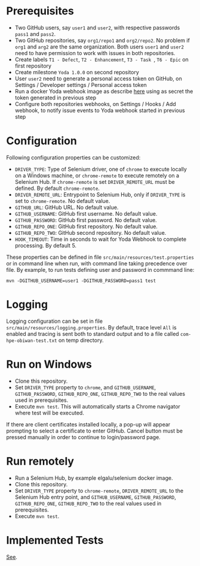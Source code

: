 # Prerequisites

- Two GitHub users, say `user1` and `user2`, with respective passwords `pass1` and `pass2`.
- Two GitHub repositories, say `org1/repo1` and `org2/repo2`. No problem if `org1` and `arg2` are the same organization. Both users `user1` and `user2` need to have permission to work with issues in both repositories.
- Create labels `T1 - Defect`, `T2 - Enhancement`, `T3 - Task `, `T6 - Epic` on first repository
- Create milestone `Yoda 1.0.0` on second repository
- User `user2` need to generate a personal access token on GitHub, on Settings / Developer settings / Personal access token
- Run a docker Yoda webhook image as describe [here](https://github.hpe.com/hpsd/yoda/tree/master/nodejs/yoda-webhook) using as secret the token generated in previous step
- Configure both repositories webhooks, on Settings / Hooks / Add webhook, to notify issue events to Yoda webhook started in previous step

# Configuration

Following configuration properties can be customized:

- `DRIVER_TYPE`: Type of Selenium driver, one of `chrome` to execute locally on a Windows machine, or `chrome-remote` to execute remotely on a Selenium Hub. If `chrome-remote` is set `DRIVER_REMOTE_URL` must be defined. By default `chrome-remote`.
- `DRIVER_REMOTE_URL`: Entrypoint to Selenium Hub, only if `DRIVER_TYPE` is set to `chrome-remote`. No default value.
- `GITHUB_URL`: GitHub URL. No default value.
- `GITHUB_USERNAME`: GitHub first username. No default value.
- `GITHUB_PASSWORD`: GitHub first password. No default value.
- `GITHUB_REPO_ONE`: GitHub first repository. No default value.
- `GITHUB_REPO_TWO`: GitHub second repository. No default value.
- `HOOK_TIMEOUT`: Time in seconds to wait for Yoda Webhook to complete processing. By default 5.

These properties can be defined in file `src/main/resources/test.properties` or in command line when run, with command line taking precedence over file. By example, to run tests defining user and password in commmand line:

`mvn -DGITHUB_USERNAME=user1 -DGITHUB_PASSWORD=pass1 test`

# Logging

Logging configuration can be set in file `src/main/resources/logging.properties`. By default, trace level `All` is enabled and tracing is sent both to standard output and to a file called `com-hpe-obiwan-test.txt` on temp directory.

# Run on Windows

- Clone this repository.
- Set `DRIVER_TYPE` property to `chrome`, and `GITHUB_USERNAME`, `GITHUB_PASSWORD`, `GITHUB_REPO_ONE`, `GITHUB_REPO_TWO` to the real values used in prerequisites.
- Execute `mvn test`. This will automatically starts a Chrome navigator where test will be executed.

If there are client certificates installed locally, a pop-up will appear prompting to select a certificate to enter GitHub. Cancel button must be pressed manually in order to continue to login/password page.

# Run remotely

- Run a Selenium Hub, by example elgalu/selenium docker image.
- Clone this repository.
- Set `DRIVER_TYPE` property to `chrome-remote`,  `DRIVER_REMOTE_URL` to the Selenium Hub entry point, and `GITHUB_USERNAME`, `GITHUB_PASSWORD`, `GITHUB_REPO_ONE`, `GITHUB_REPO_TWO` to the real values used in prerequisites.
- Execute `mvn test`.

# Implemented Tests

[See](TEST_CASES.md).
